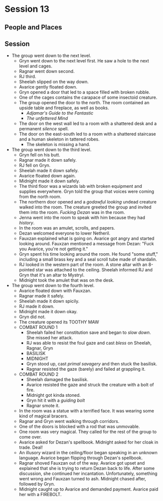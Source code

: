 # Session 13
## People and Places
## Session
* The group went down to the next level.
	* Gryn went down to the next level first. He saw a hole to the next level and cages.
	* Ragnar went down second.
	* RJ third.
	* Sheelah slipped on the way down.
	* Avarice gently floated down.
	* Gryn opened a door that led to a space filled with broken rubble.
	* One of the cages contains the carapace of some insectoid creature.
	* The group opened the door to the north. The room contained an upside table and fireplace, as well as books.
		* _Adjamar's Guide to the Fantastic_
		* _The unfettered Mind_
	* The door on the west wall led to a room with a shattered desk and a permanent _silence_ spell.
	* The door on the east-south led to a room with a shattered staircase and a human skeleton in tattered robes.
		* The skeleton is missing a hand.
* The group went down to the third level.
	* Gryn fell on his butt.	
	* Ragnar made it down safely.
	* RJ fell on Gryn.
	* Sheelah made it down safely.
	* Avarice floated down again.
	* Midnight made it down safely.
	* The third floor was a wizards lab with broken equipment and supplies everywhere. Gryn told the group that voices were coming from the north room.
	* The northern door opened and a _godawful looking_ undead creature walked into the room. The creature greeted the group and invited them into the room. _Fucking Dezan_ was in the room.
	* Jenna went into the room to speak with him because they had _history_.
	* In the room was an amulet, scrolls, and papers.
	* Dezan welcomed everyone to lower Netheril.
	* Fauxzan explained what is going on. Avarice got angry and started looking around. Fauxzan mentioned a message from Dezan: "Fuck you Avarice, you're not getting it."
	* Gryn spent his time looking around the room. He found "some stuff," including a small brass key and a seal scroll tube made of shardalin.
	* RJ looked in the western part of the room. A stone altar with an 8-pointed star was attached to the ceiling. Sheelah informed RJ and Gryn that it's an altar to Mystryl.
	* Midnight took the amulet that was on the desk.
* The group went down to the fourth level.
	* Avarice floated down with Fauxzan.
	* Ragnar made it safely.
	* Sheelah made it down spicily.
	* RJ made it down.
	* Midnight made it down okay.
	* Gryn did not.
	* The creature opened its TOOTHY MAW
	* COMBAT ROUND 1
		* Sheelah failed her constitution save and began to _slow down_. She missed her attack.
		* RJ was able to resist the foul gaze and cast _bless_ on Sheelah, Ragnar, Gryn
		* BASILISK
		* MIDNIGHT
		* Gryn stood up, cast _primal savagery_ and then stuck the basilisk.
		* Ragnar resisted the gaze (barely) and failed at grappling it.
	* COMBAT ROUND 2
		* Sheelah damaged the basilisk.
		* Avarice resisted the gaze and struck the creature with a bolt of fire.
		* Midnight got kinda stoned.
		* Gryn hit it with a _guiding bolt_
		* Ragnar smote it.
	* In the room was a statue with a terrified face. It was wearing some kind of magical bracers.
	* Ragnar and Gryn went walking through corridors.
	* One of the doors is blocked with a rod that was unmovable.
	* One room was very magical. They called for the rest of the group to come over.
	* Avarice asked for Dezan's spellbook. Midnight asked for her cloak in trade. Deal!
	* An illusory wizard in the ceiling/floor began speaking in an unknown language. Avarice began flipping through Dezan's spellbook.
	* Ragnar shoved Fauxzan out of the way. Avarice got upset and explained that she is trying to return Dezan back to life. After some discussion, she continued her incantation. Unfortunately, something went wrong and Fauxzan turned to ash. Midnight chased after, followed by Gryn.
	* Midnight caught up to Avarice and demanded payment. Avarice paid her with a FIREBOLT.
<!--stackedit_data:
eyJoaXN0b3J5IjpbMTY1MTIwMjc4NiwxNDk0MzQ3MzU4LC0yND
MyNTcwMTksMTM3Njg1NDU2LDE2MDg2ODEzNzIsMTY1MTYxODgz
LDIxMjMxNTE5NjEsNTU2MjQ3NTYsLTExMDEyODQ3MDUsLTIxMD
YyNTIyMDksLTExOTEzNjExMDNdfQ==
-->